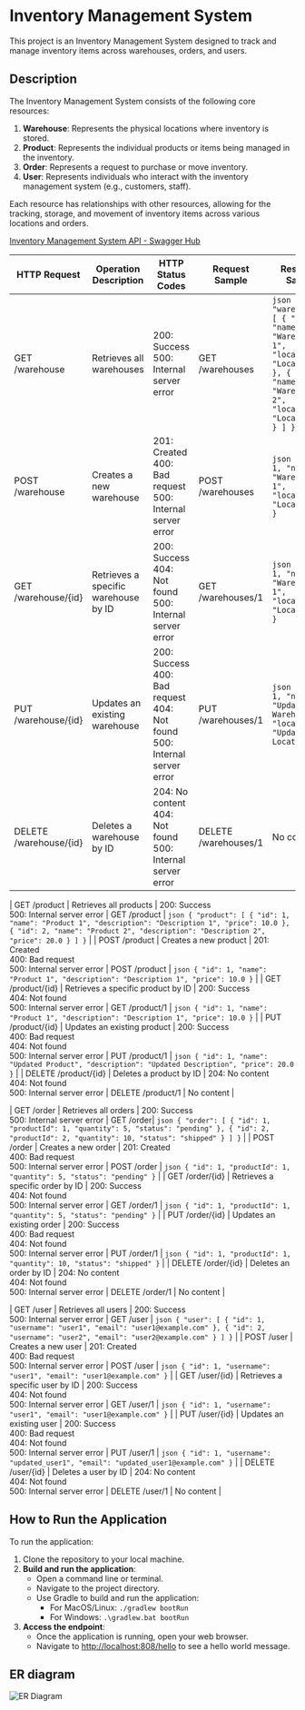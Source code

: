 # Inventory Management System

This project is an Inventory Management System designed to track and manage inventory items across warehouses, orders, and users.

## Description

The Inventory Management System consists of the following core resources:

1. **Warehouse**: Represents the physical locations where inventory is stored.
2. **Product**: Represents the individual products or items being managed in the inventory.
3. **Order**: Represents a request to purchase or move inventory.
4. **User**: Represents individuals who interact with the inventory management system (e.g., customers, staff).

Each resource has relationships with other resources, allowing for the tracking, storage, and movement of inventory items across various locations and orders.

[Inventory Management System API - Swagger Hub](https://app.swaggerhub.com/apis/ABOSALAMEABD/inventory-management-system/1.0.0#/)

| HTTP Request       | Operation Description          | HTTP Status Codes            | Request Sample        | Response Sample                                 |
|--------------------|--------------------------------|------------------------------|-----------------------|------------------------------------------------|
| GET /warehouse   | Retrieves all warehouses      | 200: Success <br> 500: Internal server error | GET /warehouses | ```json { "warehouses": [ { "id": 1, "name": "Warehouse 1", "location": "Location 1" }, { "id": 2, "name": "Warehouse 2", "location": "Location 2" } ] }``` |
| POST /warehouse  | Creates a new warehouse       | 201: Created <br> 400: Bad request <br> 500: Internal server error | POST /warehouses | ```json { "id": 1, "name": "Warehouse 1", "location": "Location 1" }``` |
| GET /warehouse/{id} | Retrieves a specific warehouse by ID | 200: Success <br> 404: Not found <br> 500: Internal server error | GET /warehouses/1 | ```json { "id": 1, "name": "Warehouse 1", "location": "Location 1" }``` |
| PUT /warehouse/{id} | Updates an existing warehouse | 200: Success <br> 400: Bad request <br> 404: Not found <br> 500: Internal server error | PUT /warehouses/1 | ```json { "id": 1, "name": "Updated Warehouse", "location": "Updated Location" }``` |
| DELETE /warehouse/{id} | Deletes a warehouse by ID   | 204: No content <br> 404: Not found <br> 500: Internal server error | DELETE /warehouses/1 | No content |

| GET /product      | Retrieves all products        | 200: Success <br> 500: Internal server error | GET /product | ```json { "product": [ { "id": 1, "name": "Product 1", "description": "Description 1", "price": 10.0 }, { "id": 2, "name": "Product 2", "description": "Description 2", "price": 20.0 } ] }``` |
| POST /product     | Creates a new product         | 201: Created <br> 400: Bad request <br> 500: Internal server error | POST /product | ```json { "id": 1, "name": "Product 1", "description": "Description 1", "price": 10.0 }``` |
| GET /product/{id} | Retrieves a specific product by ID | 200: Success <br> 404: Not found <br> 500: Internal server error | GET /product/1 | ```json { "id": 1, "name": "Product 1", "description": "Description 1", "price": 10.0 }``` |
| PUT /product/{id} | Updates an existing product   | 200: Success <br> 400: Bad request <br> 404: Not found <br> 500: Internal server error | PUT /product/1 | ```json { "id": 1, "name": "Updated Product", "description": "Updated Description", "price": 20.0 }``` |
| DELETE /product/{id} | Deletes a product by ID     | 204: No content <br> 404: Not found <br> 500: Internal server error | DELETE /product/1 | No content |

| GET /order       | Retrieves all orders          | 200: Success <br> 500: Internal server error | GET /order| ```json { "order": [ { "id": 1, "productId": 1, "quantity": 5, "status": "pending" }, { "id": 2, "productId": 2, "quantity": 10, "status": "shipped" } ] }``` |
| POST /order       | Creates a new order           | 201: Created <br> 400: Bad request <br> 500: Internal server error | POST /order | ```json { "id": 1, "productId": 1, "quantity": 5, "status": "pending" }``` |
| GET /order/{id}   | Retrieves a specific order by ID | 200: Success <br> 404: Not found <br> 500: Internal server error | GET /order/1 | ```json { "id": 1, "productId": 1, "quantity": 5, "status": "pending" }``` |
| PUT /order/{id}   | Updates an existing order     | 200: Success <br> 400: Bad request <br> 404: Not found <br> 500: Internal server error | PUT /order/1 | ```json { "id": 1, "productId": 1, "quantity": 10, "status": "shipped" }``` |
| DELETE /order/{id} | Deletes an order by ID      | 204: No content <br> 404: Not found <br> 500: Internal server error | DELETE /order/1 | No content |

| GET /user         | Retrieves all users           | 200: Success <br> 500: Internal server error | GET /user | ```json { "user": [ { "id": 1, "username": "user1", "email": "user1@example.com" }, { "id": 2, "username": "user2", "email": "user2@example.com" } ] }``` |
| POST /user        | Creates a new user            | 201: Created <br> 400: Bad request <br> 500: Internal server error | POST /user | ```json { "id": 1, "username": "user1", "email": "user1@example.com" }``` |
| GET /user/{id}    | Retrieves a specific user by ID | 200: Success <br> 404: Not found <br> 500: Internal server error | GET /user/1 | ```json { "id": 1, "username": "user1", "email": "user1@example.com" }``` |
| PUT /user/{id}    | Updates an existing user      | 200: Success <br> 400: Bad request <br> 404: Not found <br> 500: Internal server error | PUT /user/1 | ```json { "id": 1, "username": "updated_user1", "email": "updated_user1@example.com" }``` |
| DELETE /user/{id} | Deletes a user by ID         | 204: No content <br> 404: Not found <br> 500: Internal server error | DELETE /user/1 | No content |

## How to Run the Application

To run the application:

1. Clone the repository to your local machine.
2. **Build and run the application**:
   - Open a command line or terminal.
   - Navigate to the project directory.
   - Use Gradle to build and run the application:
     - For MacOS/Linux: `./gradlew bootRun`
     - For Windows: `.\gradlew.bat bootRun`
3. **Access the endpoint**:
   - Once the application is running, open your web browser.
   - Navigate to [http://localhost:808/hello](http://localhost:808/hello) to see a hello world message.

## ER diagram

![ER Diagram](https://github.com/shomanabd/inventory-management-system/assets/103745119/95bc986f-4d58-4311-88f1-4b8b3dc0d16f)

